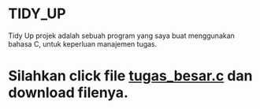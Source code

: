 # TIDY_UP
Tidy Up projek adalah sebuah program yang saya buat menggunakan bahasa C, untuk keperluan manajemen tugas.
<h1>Silahkan click file <a href="./tugas_besar.c">tugas_besar.c</a> dan download filenya.</h1>
